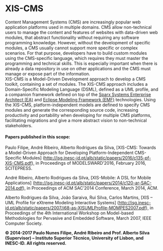 # XIS-CMS
Content Management Systems (CMS) are increasingly popular web application platforms used in multiple domains. CMS allow non-technical users to manage the content and features of websites with data-driven web modules, that abstract functionality without requiring any software programming knowledge. However, without the development of specific modules, a CMS usually cannot support more specific or complex scenarios. For that purpose, developers have to build custom modules using the CMS-specific language, which requires they must master the programming and technical skills. This is especially important when there is already a data repository in use on other applications and the CMS must manage or expose part of the information.  
    XIS-CMS is a Model-Driven Development approach to develop a CMS toolkit, containing a set of modules. The XIS-CMS approach includes a Domain-Specific Modeling Language (DSML), defined as a UML profile, and a companion framework defined on top of the [Sparx Systems Enterprise Architect (EA)](http://www.sparxsystems.com/products/ea/index.html) and [Eclipse Modeling Framework (EMF)](http://www.eclipse.org/modeling/emf) technologies. Using the XIS-CMS, platform-independent models are defined to specify CMS modules and generate the corresponding source code, increasing productivity and portability when developing for multiple CMS platforms, facilitating migrations and give a more abstract vision to non-technical stakeholders.


#### Papers published in this scope:

Paulo Filipe, André Ribeiro, Alberto Rodrigues da Silva, [XIS-CMS: Towards a Model-Driven Approach for Developing Platform-Independent CMS-Specific Modules] (http://isg.inesc-id.pt/alb/static/papers/2016/c135-pf-XIS-CMS.pdf), in Proceedings of MODELSWARD’2016, February 2016, SCITEPRESS.

André Ribeiro, Alberto Rodrigues da Silva, [XIS-Mobile: A DSL for Mobile Applications] (http://isg.inesc-id.pt/alb/static/papers/2014/c120-ar-SAC-2014.pdf), in Proceedings of ACM SAC’2014 Conference, March 2014, ACM.  

Alberto Rodrigues da Silva, João Saraiva, Rui Silva, Carlos Martins, [XIS – UML Profile for eXtreme Modeling Interactive Systems] (http://isg.inesc-id.pt/alb/static/papers/2007/i68-as-XISUMLProfile-MOMPES2007.pdf), in Proceedings of the 4th International Workshop on Model-based Methodologies for Pervasive and Embedded Software, March 2007, IEEE Computer Society. 

**© 2014-2017 Paulo Nunes Filipe, André Ribeiro and Prof. Alberto Silva (Supervisor) – Instituto Superior Técnico, University of Lisbon, and INESC-ID. All rights reserved.**
